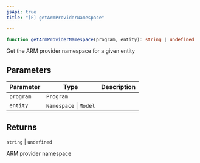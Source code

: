 ```yaml
---
jsApi: true
title: "[F] getArmProviderNamespace"

---
```

```ts
function getArmProviderNamespace(program, entity): string | undefined
```

Get the ARM provider namespace for a given entity

## Parameters

| Parameter | Type | Description |
| ------ | ------ | ------ |
| `program` | `Program` |  |
| `entity` | `Namespace` \| `Model` |  |

## Returns

`string` \| `undefined`

ARM provider namespace
